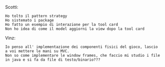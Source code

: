Scotti:

	Ho tolto il pattern strategy
	Ho sistemato i package
	Ho fatto un esempio di interazione per la tool card
	Non ho idea di come il model aggiorni la view dopo la tool card

Vinz:

	Io penso all' implementazione dei componenti fisici del gioco, lascio a voi mettere le mani su MVC.
	Non so come implementare le window frames, che faccio mi studio i file in java e si fa da file di testo/binario???
